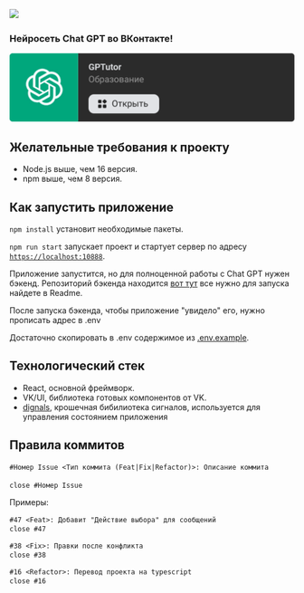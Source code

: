 [<img width="134" src="https://vk.com/images/apps/mini_apps/vk_mini_apps_logo.svg">](https://vk.com/services)

### Нейросеть Chat GPT во ВКонтакте!

[<img src="./public/gptTutorBanner.png" alt="GPTutor Banner">](https://vk.com/app51602327_548334196)

## Желательные требования к проекту
- Node.js выше, чем 16 версия.
- npm выше, чем 8 версия.

## Как запустить приложение

`npm install` установит необходимые пакеты.

`npm run start` запускает проект и стартует сервер по адресу [`https://localhost:10888`](https://localhost:10888).

Приложение запустится, но для полноценной работы с Chat GPT нужен бэкенд.
Репозиторий бэкенда находится [вот тут](https://github.com/grigoriy-grisha/ChatGPT_Backend) все нужно для запуска найдете
в Readme.

После запуска бэкенда, чтобы приложение "увидело" его, нужно прописать адрес в .env

Достаточно скопировать в .env содержимое из [.env.example](.env.example).

## Технологический стек
- React, основной фреймворк.
- VK/UI, библиотека готовых компонентов от VK.
- [dignals](https://github.com/dmitriypereverza/dignals), крошечная бибилиотека сигналов, используется для управления состоянием приложения
## Правила коммитов
    
```
#Номер Issue <Тип коммита (Feat|Fix|Refactor)>: Описание коммита

close #Номер Issue
```
Примеры:

```
#47 <Feat>: Добавит "Действие выбора" для сообщений
close #47
``` 

```
#38 <Fix>: Правки после конфликта
close #38
``` 

```
#16 <Refactor>: Перевод проекта на typescript
close #16
``` 



